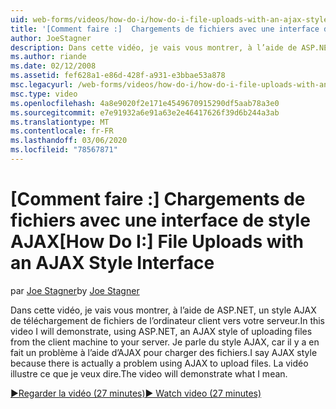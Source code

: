 ```yaml
---
uid: web-forms/videos/how-do-i/how-do-i-file-uploads-with-an-ajax-style-interface
title: '[Comment faire :]  Chargements de fichiers avec une interface de style AJAX | Microsoft Docs'
author: JoeStagner
description: Dans cette vidéo, je vais vous montrer, à l’aide de ASP.NET, un style AJAX de téléchargement de fichiers de l’ordinateur client vers votre serveur. Je parle du style AJAX, car il y a...
ms.author: riande
ms.date: 02/12/2008
ms.assetid: fef628a1-e86d-428f-a931-e3bbae53a878
msc.legacyurl: /web-forms/videos/how-do-i/how-do-i-file-uploads-with-an-ajax-style-interface
msc.type: video
ms.openlocfilehash: 4a8e9020f2e171e4549670915290df5aab78a3e0
ms.sourcegitcommit: e7e91932a6e91a63e2e46417626f39d6b244a3ab
ms.translationtype: MT
ms.contentlocale: fr-FR
ms.lasthandoff: 03/06/2020
ms.locfileid: "78567871"
---
```

# <a name="how-do-i--file-uploads-with-an-ajax-style-interface"></a><span data-ttu-id="49d2e-104">[Comment faire :]  Chargements de fichiers avec une interface de style AJAX</span><span class="sxs-lookup"><span data-stu-id="49d2e-104">[How Do I:]  File Uploads with an AJAX Style Interface</span></span>

<span data-ttu-id="49d2e-105">par [Joe Stagner](https://github.com/JoeStagner)</span><span class="sxs-lookup"><span data-stu-id="49d2e-105">by [Joe Stagner](https://github.com/JoeStagner)</span></span>

<span data-ttu-id="49d2e-106">Dans cette vidéo, je vais vous montrer, à l’aide de ASP.NET, un style AJAX de téléchargement de fichiers de l’ordinateur client vers votre serveur.</span><span class="sxs-lookup"><span data-stu-id="49d2e-106">In this video I will demonstrate, using ASP.NET, an AJAX style of uploading files from the client machine to your server.</span></span> <span data-ttu-id="49d2e-107">Je parle du style AJAX, car il y a en fait un problème à l’aide d’AJAX pour charger des fichiers.</span><span class="sxs-lookup"><span data-stu-id="49d2e-107">I say AJAX style because there is actually a problem using AJAX to upload files.</span></span> <span data-ttu-id="49d2e-108">La vidéo illustre ce que je veux dire.</span><span class="sxs-lookup"><span data-stu-id="49d2e-108">The video will demonstrate what I mean.</span></span>

[<span data-ttu-id="49d2e-109">&#9654;Regarder la vidéo (27 minutes)</span><span class="sxs-lookup"><span data-stu-id="49d2e-109">&#9654; Watch video (27 minutes)</span></span>](https://channel9.msdn.com/Blogs/ASP-NET-Site-Videos/how-do-i-file-uploads-with-an-ajax-style-interface)
